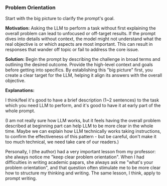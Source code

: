 ### Problem Orientation
Start with the big picture to clarify the prompt's goal.

**Motivation:** Asking the LLM to perform a task without first explaining the overall problem can lead to unfocused or off-target results. If the prompt dives into details without context, the model might not understand what the real objective is or which aspects are most important. This can result in responses that wander off topic or fail to address the core issue.

**Solution:** Begin the prompt by describing the challenge in broad terms and outlining the desired outcome. Provide the high-level context and goals before getting into specifics. By establishing this "big picture" first, you create a clear target for the LLM, helping it align its answers with the overall objective.

**Explanations:** 

I think/feel it's good to have a brief description (1~2 sentences) to the task which you need LLM to perform, and it's good to have it at early part of the whole prompt. 

(I am not really sure how LLM works, but it feels having the overall problem described at beginning part can help LLM to be more clear in the whole time. Maybe we can explain how LLM technically works taking instructions, to confirm the effectiveness of this pattern - but be careful, don't make it too much technical, we need take care of our readers.)

Personally, I (the author) had a very important lesson from my professor: she always notice me "keep clear problem orientation". When I had difficulties in writing academic papars, she always ask me "what's your problem orientation", and that question often stimulate me to be more clear how to structure my thinking and writing. The same lesson, I think, apply to prompt writing.
